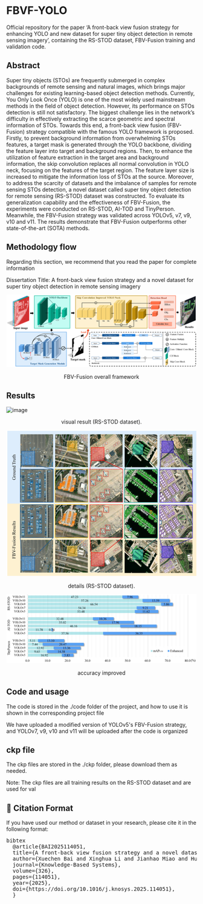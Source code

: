 # FBVF-YOLO
Official repository for the paper ‘A front-back view fusion strategy for enhancing YOLO and new dataset for super tiny object detection in remote sensing imagery’, containing the RS-STOD dataset, FBV-Fusion training and validation code.

## Abstract
Super tiny objects (STOs) are frequently submerged in complex backgrounds of remote sensing and natural images, which brings major challenges for existing learning-based object detection methods. Currently, You Only Look Once (YOLO) is one of the most widely used mainstream methods in the field of object detection. However, its performance on STOs detection is still not satisfactory. The biggest challenge lies in the network’s difficulty in effectively extracting the scarce geometric and spectral information of STOs. Towards this end, a front-back view fusion (FBV-Fusion) strategy compatible with the famous YOLO framework is proposed. Firstly, to prevent background information from overwhelming STOs features, a target mask is generated through the YOLO backbone, dividing the feature layer into target and background regions. Then, to enhance the utilization of feature extraction in the target area and background information, the skip convolution replaces all normal convolution in YOLO neck, focusing on the features of the target region. The feature layer size is increased to mitigate the information loss of STOs at the source. Moreover, to address the scarcity of datasets and the imbalance of samples for remote sensing STOs detection, a novel dataset called super tiny object detection for remote sensing (RS-STOD) dataset was constructed. To evaluate its generalization capability and the effectiveness of FBV-Fusion, the experiments were conducted on RS-STOD, AI-TOD and TinyPerson. Meanwhile, the FBV-Fusion strategy was validated across YOLOv5, v7, v9, v10 and v11. The results demonstrate that FBV-Fusion outperforms other state-of-the-art (SOTA) methods.

## Methodology flow

Regarding this section, we recommend that you read the paper for complete information

Dissertation Title: A front-back view fusion strategy and a novel dataset for super tiny object detection in remote sensing imagery

![image](https://github.com/lixinghua5540/FBVF-YOLO/blob/master/images/FBV-Fusion%20Framework.jpg)
<p align="center"> FBV-Fusion overall framework</p>

## Results

![image](https://github.com/lixinghua5540/FBVF-YOLO/blob/master/images/Methods%20of%20comparison.jpg)
<p align="center"> visual result (RS-STOD dataset).</p>

![image](https://github.com/lixinghua5540/FBVF-YOLO/blob/master/images/Detail%20of%20the%20result.jpg)
<p align="center"> details (RS-STOD dataset).</p>

![image](https://github.com/lixinghua5540/FBVF-YOLO/blob/master/images/Improved%20YOLO.jpg)
<p align="center"> accuracy improved</p>

## Code and usage

The code is stored in the ./code folder of the project, and how to use it is shown in the corresponding project file

We have uploaded a modified version of YOLOv5's FBV-Fusion strategy, and YOLOv7, v9, v10 and v11 will be uploaded after the code is organized

## ckp file

The ckp files are stored in the ./ckp folder, please download them as needed.

Note: The ckp files are all training results on the RS-STOD dataset and are used for val


## 📄 Citation Format 
If you have used our method or dataset in your research, please cite it in the following format:

<pre>bibtex 
  @article{BAI2025114051, 
  title={A front-back view fusion strategy and a novel dataset for super tiny object detection in remote sensing imagery}, 
  author={Xuechen Bai and Xinghua Li and Jianhao Miao and Huanfeng Shen}, 
  journal={Knowledge-Based Systems},
  volume={326}, 
  pages={114051}, 
  year={2025}, 
  doi={https://doi.org/10.1016/j.knosys.2025.114051}, 
  }</pre>
